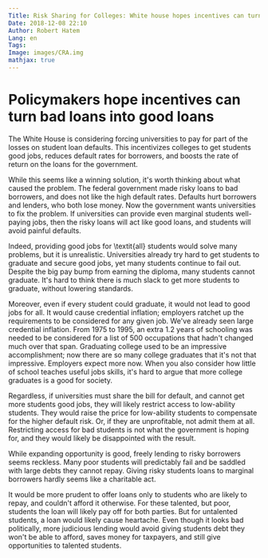 ```yaml
---
Title: Risk Sharing for Colleges: White house hopes incentives can turn bad loans into good loans
Date: 2018-12-08 22:10
Author: Robert Hatem
Lang: en
Tags:
Image: images/CRA.img
mathjax: true
---
```


# Policymakers hope incentives can turn bad loans into good loans

The White House is considering forcing universities to pay for part of the losses on student loan defaults. This incentivizes colleges to get students good jobs, reduces default rates for borrowers, and boosts the rate of return on the loans for the government.

While this seems like a winning solution, it's worth thinking about what caused the problem. The federal government made risky loans to bad borrowers, and does not like the high default rates. Defaults hurt borrowers and lenders, who both lose money. Now the government wants universities to fix the problem. If universities can provide even marginal students well-paying jobs, then the risky loans will act like good loans, and students will avoid painful defaults.

Indeed, providing good jobs for \textit{all} students would solve many problems, but it is unrealistic. Universities already try hard to get students to graduate and secure good jobs, yet many students continue to fail out. Despite the big pay bump from earning the diploma, many students cannot graduate. It's hard to think there is much slack to get more students to graduate, without lowering standards.

Moreover, even if every student could graduate, it would not lead to good jobs for all. It would cause credential inflation; employers ratchet up the requirements to be considered for any given job. We've already seen large credential inflation. From 1975 to 1995, an extra 1.2 years of schooling was needed to be considered for a list of 500 occupations that hadn't changed much over that span. Graduating college used to be an impressive accomplishment; now there are so many college graduates that it's not that impressive. Employers expect more now. When you also consider how little of school teaches useful jobs skills, it's hard to argue that more college graduates is a good for society.

Regardless, if universities must share the bill for default, and cannot get more students good jobs, they will likely restrict access to low-ability students. They would raise the price for low-ability students to compensate for the higher default risk. Or, if they are unprofitable, not admit them at all. Restricting access for bad students is not what the government is hoping for, and they would likely be disappointed with the result.

While expanding opportunity is good, freely lending to risky borrowers seems reckless. Many poor students will predictably fail and be saddled with large debts they cannot repay. Giving risky students loans to marginal borrowers hardly seems like a charitable act.

It would be more prudent to offer loans only to students who are likely to repay, and couldn't afford it otherwise. For these talented, but poor, students the loan will likely pay off for both parties. But for untalented students, a loan would likely cause heartache. Even though it looks bad politically, more judicious lending would avoid giving students debt they won't be able to afford, saves money for taxpayers, and still give opportunities to talented students.